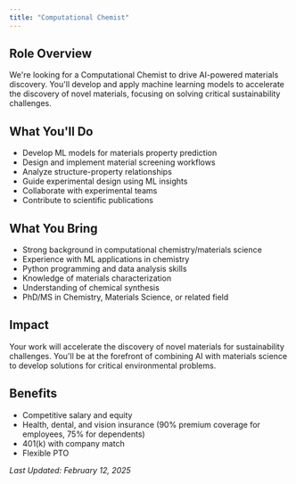```yaml
---
title: "Computational Chemist"
---
```

## Role Overview
We're looking for a Computational Chemist to drive AI-powered materials discovery. You'll develop and apply machine learning models to accelerate the discovery of novel materials, focusing on solving critical sustainability challenges.

## What You'll Do
- Develop ML models for materials property prediction
- Design and implement material screening workflows
- Analyze structure-property relationships
- Guide experimental design using ML insights
- Collaborate with experimental teams
- Contribute to scientific publications

## What You Bring
- Strong background in computational chemistry/materials science
- Experience with ML applications in chemistry
- Python programming and data analysis skills
- Knowledge of materials characterization
- Understanding of chemical synthesis
- PhD/MS in Chemistry, Materials Science, or related field

## Impact
Your work will accelerate the discovery of novel materials for sustainability challenges. You'll be at the forefront of combining AI with materials science to develop solutions for critical environmental problems.

## Benefits
- Competitive salary and equity
- Health, dental, and vision insurance (90% premium coverage for employees, 75% for dependents)
- 401(k) with company match
- Flexible PTO

*Last Updated: February 12, 2025*
